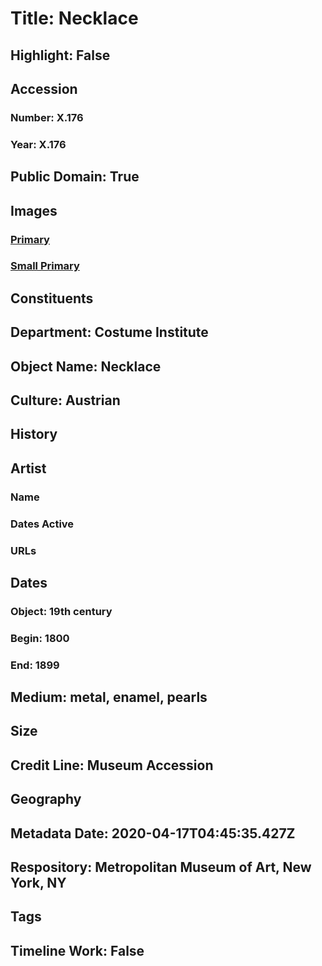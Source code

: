 # Title: Necklace
## Highlight: False
## Accession
### Number: X.176
### Year: X.176
## Public Domain: True
## Images
### [Primary](https://images.metmuseum.org/CRDImages/ci/original/X176.jpg)
### [Small Primary](https://images.metmuseum.org/CRDImages/ci/web-large/X176.jpg)
## Constituents
## Department: Costume Institute
## Object Name: Necklace
## Culture: Austrian
## History
## Artist
### Name
### Dates Active
### URLs
## Dates
### Object: 19th century
### Begin: 1800
### End: 1899
## Medium: metal, enamel, pearls
## Size
## Credit Line: Museum Accession
## Geography
## Metadata Date: 2020-04-17T04:45:35.427Z
## Respository: Metropolitan Museum of Art, New York, NY
## Tags
## Timeline Work: False